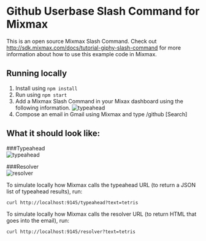 # Github Userbase Slash Command for Mixmax

This is an open source Mixmax Slash Command.
Check out <http://sdk.mixmax.com/docs/tutorial-giphy-slash-command> for more information about
how to use this example code in Mixmax.

## Running locally

1. Install using `npm install`
2. Run using `npm start`
3. Add a Mixmax Slash Command in your Mixax dashboard using the following information. 
![typeahead](https://raw.githubusercontent.com/kevintaehyungkim/mixmax-github-slash-command/master/screenshots/parameters.png)
4. Compose an email in Gmail using Mixmax and type /github [Search]

## What it should look like:
###Typeahead<br>
![typeahead](https://raw.githubusercontent.com/kevintaehyungkim/mixmax-github-slash-command/master/screenshots/typeahead.png)

###Resolver<br>
![resolver](https://raw.githubusercontent.com/kevintaehyungkim/mixmax-github-slash-command/master/screenshots/resolver.png)

To simulate locally how Mixmax calls the typeahead URL (to return a JSON list of typeahead results), run:

```
curl http://localhost:9145/typeahead?text=tetris
```

To simulate locally how Mixmax calls the resolver URL (to return HTML that goes into the email), run:

```
curl http://localhost:9145/resolver?text=tetris
```
